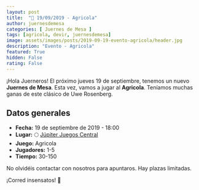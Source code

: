 ```yaml
---
layout: post
title:  "📆 19/09/2019 - Agricola"
author: juernesdemesa
categories: [ Juernes de Mesa ]
tags: [agricola, devir, juernesdemesa]
image: assets/images/posts/2019-09-19-evento-agricola/header.jpg
description: "Evento - Agricola"
featured: True
hidden: False
rating: False
---
```


¡Hola Juerneros! El próximo jueves 19 de septiembre, tenemos un nuevo **Juernes de Mesa**. Esta vez, vamos a jugar al **Agricola**. Teníamos muchas ganas de este clásico de Uwe Rosenberg.

## Datos generales

* **Fecha:** 19 de septiembre de 2019 - 18:00
* **Lugar:** 🌕 [Júpiter Juegos Central](https://www.jupiterjuegos.com/tiendas/) 
* **Juego:** Agricola
* **Jugadores:** 1-5
* **Tiempo:** 30-150

No olvidéis contactar con nosotros para apuntaros. Hay plazas limitadas. 

¡Corred insensatos! 🧙